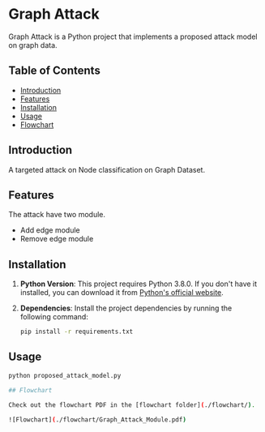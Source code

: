 # Graph Attack

Graph Attack is a Python project that implements a proposed attack model on graph data. 

## Table of Contents

- [Introduction](#introduction)
- [Features](#features)
- [Installation](#installation)
- [Usage](#usage)
- [Flowchart](#flowchart)


## Introduction

A targeted attack on Node classification on Graph Dataset.

## Features

The attack have two module.

- Add edge module
- Remove edge module

## Installation

1. **Python Version**: This project requires Python 3.8.0. If you don't have it installed, you can download it from [Python's official website](https://www.python.org/downloads/release/python-380/).

2. **Dependencies**: Install the project dependencies by running the following command:

   ```bash
   pip install -r requirements.txt
   
## Usage
   ```bash
   python proposed_attack_model.py

## Flowchart

Check out the flowchart PDF in the [flowchart folder](./flowchart/).

![Flowchart](./flowchart/Graph_Attack_Module.pdf)




